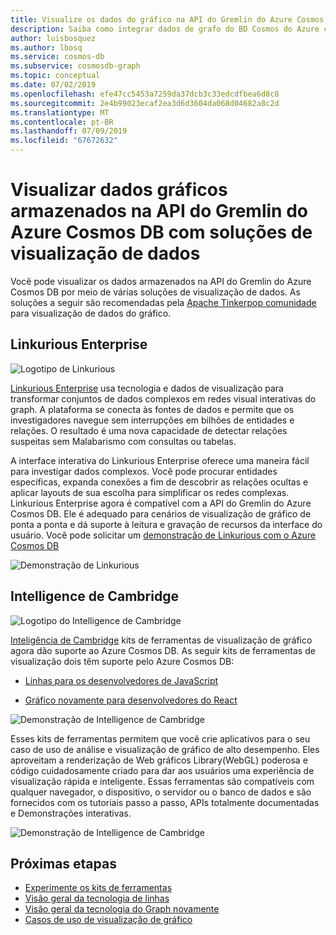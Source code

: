 ```yaml
---
title: Visualize os dados do gráfico na API do Gremlin do Azure Cosmos DB
description: Saiba como integrar dados de grafo do BD Cosmos do Azure com soluções de visualização (Linkurious Enterprise, Intelligence de Cambridge).
author: luisbosquez
ms.author: lbosq
ms.service: cosmos-db
ms.subservice: cosmosdb-graph
ms.topic: conceptual
ms.date: 07/02/2019
ms.openlocfilehash: efe47cc5453a7259da37dcb3c33edcdfbea6d8c8
ms.sourcegitcommit: 2e4b99023ecaf2ea3d6d3604da068d04682a8c2d
ms.translationtype: MT
ms.contentlocale: pt-BR
ms.lasthandoff: 07/09/2019
ms.locfileid: "67672632"
---
```

# <a name="visualize-graph-data-stored-in-azure-cosmos-db-gremlin-api-with-data-visualization-solutions"></a>Visualizar dados gráficos armazenados na API do Gremlin do Azure Cosmos DB com soluções de visualização de dados

Você pode visualizar os dados armazenados na API do Gremlin do Azure Cosmos DB por meio de várias soluções de visualização de dados. As soluções a seguir são recomendadas pela [Apache Tinkerpop comunidade](http://tinkerpop.apache.org/#poweredby) para visualização de dados do gráfico.

## <a name="linkurious-enterprise"></a>Linkurious Enterprise

![Logotipo de Linkurious](./media/graph-visualization/linkurious-logo.jpg)

[Linkurious Enterprise](https://linkurio.us/product/) usa tecnologia e dados de visualização para transformar conjuntos de dados complexos em redes visual interativas do graph. A plataforma se conecta às fontes de dados e permite que os investigadores navegue sem interrupções em bilhões de entidades e relações. O resultado é uma nova capacidade de detectar relações suspeitas sem Malabarismo com consultas ou tabelas.

A interface interativa do Linkurious Enterprise oferece uma maneira fácil para investigar dados complexos. Você pode procurar entidades específicas, expanda conexões a fim de descobrir as relações ocultas e aplicar layouts de sua escolha para simplificar os redes complexas. Linkurious Enterprise agora é compatível com a API do Gremlin do Azure Cosmos DB. Ele é adequado para cenários de visualização de gráfico de ponta a ponta e dá suporte à leitura e gravação de recursos da interface do usuário. Você pode solicitar um [demonstração de Linkurious com o Azure Cosmos DB](https://linkurio.us/contact/)

![Demonstração de Linkurious](./media/graph-visualization/linkurious-demo.gif)

## <a name="cambridge-intelligence"></a>Intelligence de Cambridge

![Logotipo do Intelligence de Cambridge](./media/graph-visualization/ci-logo.png)

[Inteligência de Cambridge](https://cambridge-intelligence.com/products/) kits de ferramentas de visualização de gráfico agora dão suporte ao Azure Cosmos DB. As seguir kits de ferramentas de visualização dois têm suporte pelo Azure Cosmos DB:

- [Linhas para os desenvolvedores de JavaScript](https://cambridge-intelligence.com/keylines/)

- [Gráfico novamente para desenvolvedores do React](https://cambridge-intelligence.com/regraph/)

![Demonstração de Intelligence de Cambridge](./media/graph-visualization/ci-demo-2.gif)

Esses kits de ferramentas permitem que você crie aplicativos para o seu caso de uso de análise e visualização de gráfico de alto desempenho. Eles aproveitam a renderização de Web gráficos Library(WebGL) poderosa e código cuidadosamente criado para dar aos usuários uma experiência de visualização rápida e inteligente. Essas ferramentas são compatíveis com qualquer navegador, o dispositivo, o servidor ou o banco de dados e são fornecidos com os tutoriais passo a passo, APIs totalmente documentadas e Demonstrações interativas.

![Demonstração de Intelligence de Cambridge](./media/graph-visualization/ci-demo-1.gif)


## <a name="next-steps"></a>Próximas etapas
 
- [Experimente os kits de ferramentas](https://cambridge-intelligence.com/try/)
- [Visão geral da tecnologia de linhas](https://cambridge-intelligence.com/keylines/technology/)
- [Visão geral da tecnologia do Graph novamente](https://cambridge-intelligence.com/regraph/technology/)
- [Casos de uso de visualização de gráfico](https://cambridge-intelligence.com/use-cases/)
